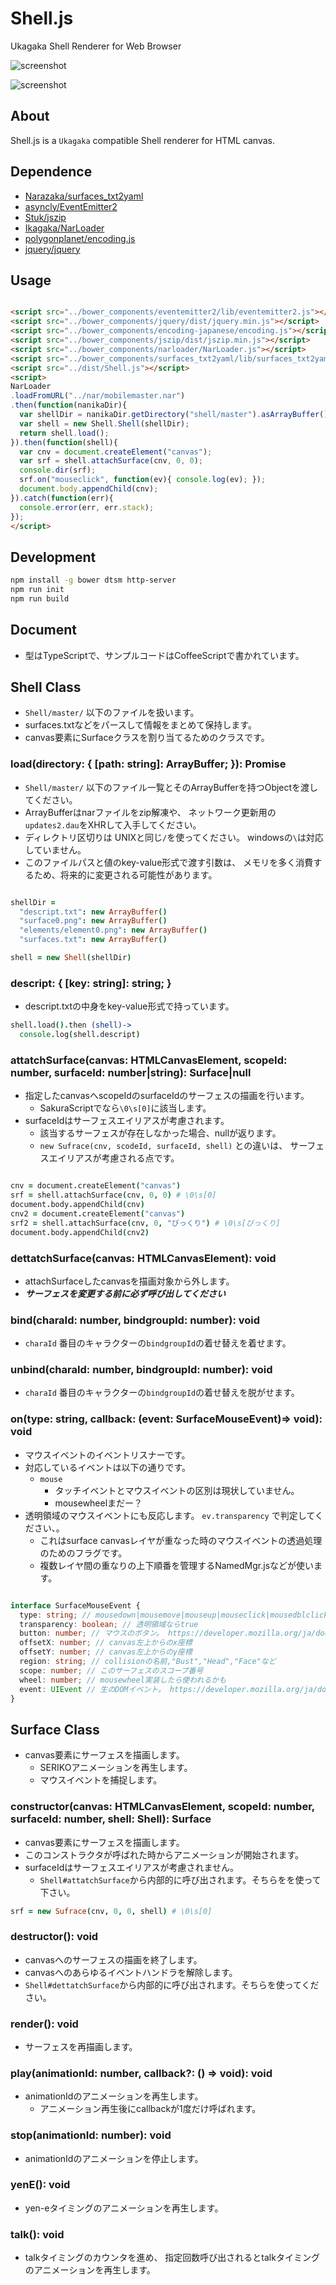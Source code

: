 # Shell.js
Ukagaka Shell Renderer for Web Browser

![screenshot](https://raw.githubusercontent.com/Ikagaka/cuttlebone/master/screenshot1.png )

![screenshot](https://raw.githubusercontent.com/Ikagaka/cuttlebone/master/screenshot2.gif )

## About
Shell.js is a `Ukagaka`  compatible Shell renderer for HTML canvas.


## Dependence
* [Narazaka/surfaces_txt2yaml](https://github.com/Narazaka/surfaces_txt2yaml)
* [asyncly/EventEmitter2](https://github.com/asyncly/EventEmitter2)
* [Stuk/jszip](https://github.com/Stuk/jszip)
* [Ikagaka/NarLoader](https://github.com/Ikagaka/NarLoader/)
* [polygonplanet/encoding.js](https://github.com/polygonplanet/encoding.js)
* [jquery/jquery](https://github.com/jquery/jquery)

## Usage
```html

<script src="../bower_components/eventemitter2/lib/eventemitter2.js"></script>
<script src="../bower_components/jquery/dist/jquery.min.js"></script>
<script src="../bower_components/encoding-japanese/encoding.js"></script>
<script src="../bower_components/jszip/dist/jszip.min.js"></script>
<script src="../bower_components/narloader/NarLoader.js"></script>
<script src="../bower_components/surfaces_txt2yaml/lib/surfaces_txt2yaml.js"></script>
<script src="../dist/Shell.js"></script>
<script>
NarLoader
.loadFromURL("../nar/mobilemaster.nar")
.then(function(nanikaDir){
  var shellDir = nanikaDir.getDirectory("shell/master").asArrayBuffer();
  var shell = new Shell.Shell(shellDir);
  return shell.load();
}).then(function(shell){
  var cnv = document.createElement("canvas");
  var srf = shell.attachSurface(cnv, 0, 0);
  console.dir(srf);
  srf.on("mouseclick", function(ev){ console.log(ev); });
  document.body.appendChild(cnv);
}).catch(function(err){
  console.error(err, err.stack);
});
</script>
```


## Development
```sh
npm install -g bower dtsm http-server
npm run init
npm run build
```


## Document
* 型はTypeScriptで、サンプルコードはCoffeeScriptで書かれています。

## Shell Class
* `Shell/master/` 以下のファイルを扱います。
* surfaces.txtなどをパースして情報をまとめて保持します。
* canvas要素にSurfaceクラスを割り当てるためのクラスです。

### load(directory: { [path: string]: ArrayBuffer; }): Promise<Shell>
* `Shell/master/` 以下のファイル一覧とそのArrayBufferを持つObjectを渡してください。
* ArrayBufferはnarファイルをzip解凍や、
  ネットワーク更新用の`updates2.dau`をXHRして入手してください。
* ディレクトリ区切りは UNIXと同じ`/`を使ってください。
  windowsの`\`は対応していません。
* このファイルパスと値のkey-value形式で渡す引数は、
  メモリを多く消費するため、将来的に変更される可能性があります。

```coffeescript

shellDir =
  "descript.txt": new ArrayBuffer()
  "surface0.png": new ArrayBuffer()
  "elements/element0.png": new ArrayBuffer()
  "surfaces.txt": new ArrayBuffer()

shell = new Shell(shellDir)
```

### descript: { [key: string]: string; }
* descript.txtの中身をkey-value形式で持っています。

```coffeescript
shell.load().then (shell)->
  console.log(shell.descript)
```

### attatchSurface(canvas: HTMLCanvasElement, scopeId: number, surfaceId: number|string): Surface|null
* 指定したcanvasへscopeIdのsurfaceIdのサーフェスの描画を行います。
  * SakuraScriptでなら`\0\s[0]`に該当します。
* surfaceIdはサーフェスエイリアスが考慮されます。
  * 該当するサーフェスが存在しなかった場合、nullが返ります。
  * `new Sufrace(cnv, scodeId, surfaceId, shell)` との違いは、
    サーフェスエイリアスが考慮される点です。

```coffeescript

cnv = document.createElement("canvas")
srf = shell.attachSurface(cnv, 0, 0) # \0\s[0]
document.body.appendChild(cnv)
cnv2 = document.createElement("canvas")
srf2 = shell.attachSurface(cnv, 0, "びっくり") # \0\s[びっくり]
document.body.appendChild(cnv2)
```
### dettatchSurface(canvas: HTMLCanvasElement): void
* attachSurfaceしたcanvasを描画対象から外します。
* ___サーフェスを変更する前に必ず呼び出してください___


### bind(charaId: number, bindgroupId: number): void
* `charaId` 番目のキャラクターの`bindgroupId`の着せ替えを着せます。


### unbind(charaId: number, bindgroupId: number): void
* `charaId` 番目のキャラクターの`bindgroupId`の着せ替えを脱がせます。

### on(type: string, callback: (event: SurfaceMouseEvent)=> void): void
* マウスイベントのイベントリスナーです。
* 対応しているイベントは以下の通りです。
  * `mouse`
    * タッチイベントとマウスイベントの区別は現状していません。
    * mousewheelまだー？
* 透明領域のマウスイベントにも反応します。 `ev.transparency` で判定してください、。
  * これはsurface canvasレイヤが重なった時のマウスイベントの透過処理のためのフラグです。
  * 複数レイヤ間の重なりの上下順番を管理するNamedMgr.jsなどが使います。

```typescript

interface SurfaceMouseEvent {
  type: string; // mousedown|mousemove|mouseup|mouseclick|mousedblclick のどれか
  transparency: boolean; // 透明領域ならtrue
  button: number; // マウスのボタン。 https://developer.mozilla.org/ja/docs/Web/API/MouseEvent/button
  offsetX: number; // canvas左上からのx座標
  offsetY: number; // canvas左上からのy座標
  region: string; // collisionの名前,"Bust","Head","Face"など
  scope: number; // このサーフェスのスコープ番号
  wheel: number; // mousewheel実装したら使われるかも
  event: UIEvent // 生のDOMイベント。 https://developer.mozilla.org/ja/docs/Web/API/UIEvent
}
```


## Surface Class
* canvas要素にサーフェスを描画します。
  * SERIKOアニメーションを再生します。
  * マウスイベントを捕捉します。

### constructor(canvas: HTMLCanvasElement, scopeId: number, surfaceId: number, shell: Shell): Surface
* canvas要素にサーフェスを描画します。
* このコンストラクタが呼ばれた時からアニメーションが開始されます。
* surfaceIdはサーフェスエイリアスが考慮されません。
  * `Shell#attatchSurface`から内部的に呼び出されます。そちらをを使って下さい。
```coffeescript
srf = new Sufrace(cnv, 0, 0, shell) # \0\s[0]
```
### destructor(): void
* canvasへのサーフェスの描画を終了します。
* canvasへのあらゆるイベントハンドラを解除します。
* `Shell#dettatchSurface`から内部的に呼び出されます。そちらを使ってください。

### render(): void
* サーフェスを再描画します。

### play(animationId: number, callback?: () => void): void
* animationIdのアニメーションを再生します。
  * アニメーション再生後にcallbackが1度だけ呼ばれます。

### stop(animationId: number): void
* animationIdのアニメーションを停止します。

### yenE(): void
* yen-eタイミングのアニメーションを再生します。

### talk(): void
* talkタイミングのカウンタを進め、
  指定回数呼び出されるとtalkタイミングのアニメーションを再生します。
